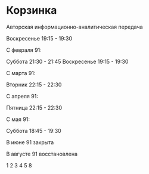 # Корзинка

Авторская информационно-аналитическая передача

Воскресенье 19:15 - 19:30

С февраля 91:

Суббота     21:30 - 21:45
Воскресенье 19:15 - 19:30

С марта 91:

Вторник     22:15 - 22:30

С апреля 91:

Пятница     22:15 - 22:30

С мая 91:

Суббота     18:45 - 19:30

В июне 91 закрыта

В августе 91 восстановлена

1 2 3 4 5 8
